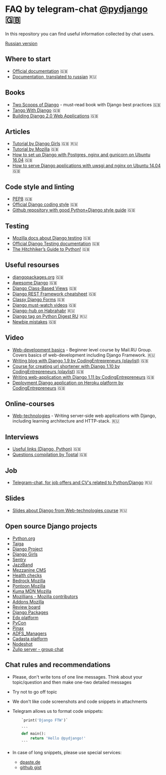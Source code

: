# FAQ by telegram-chat [@pydjango](https://t.me/pydjango) 🇬🇧

In this repository you can find useful information collected by chat users.

[Russian version](README.md)

## Where to start

- [Official documentation](https://docs.djangoproject.com/en/) 🇬🇧
- [Documentation, translated to russian](http://djbook.ru/) 🇷🇺

## Books

- [Two Scoops of Django](https://www.twoscoopspress.com/products/two-scoops-of-django-1-8/) - must-read book with Django best practices 🇬🇧
- [Tango With Django](http://www.tangowithdjango.com/) 🇬🇧
- [Building Django 2.0 Web Applications](https://www.packtpub.com/web-development/building-django-20-web-applications) 🇬🇧

## Articles

- [Tutorial by Django Girls](https://tutorial.djangogirls.org/) 🇬🇧 🇷🇺
- [Tutorial by Mozilla](https://developer.mozilla.org/en-US/docs/Learn/Server-side/Django) 🇬🇧
- [How to set up Django with Postgres, nginx and gunicorn on Ubuntu 16.04](https://www.digitalocean.com/community/tutorials/how-to-set-up-django-with-postgres-nginx-and-gunicorn-on-ubuntu-16-04) 🇬🇧
- [How to serve Django applications with uwsgi and nginx on Ubuntu 14.04](https://www.digitalocean.com/community/tutorials/how-to-serve-django-applications-with-uwsgi-and-nginx-on-ubuntu-14-04) 🇬🇧

## Code style and linting

- [PEP8](https://www.python.org/dev/peps/pep-0008/) 🇬🇧
- [Official Django coding style](https://docs.djangoproject.com/en/dev/internals/contributing/writing-code/coding-style/) 🇬🇧
- [Github repository with good Python+Django style guide](https://github.com/octoenergy/styleguide/blob/master/python.md) 🇬🇧

## Testing

- [Mozilla docs about Django testing](https://developer.mozilla.org/en-US/docs/Learn/Server-side/Django/Testing) 🇬🇧
- [Official Django Testing documentation](https://docs.djangoproject.com/en/dev/topics/testing/) 🇬🇧
- [The Hitchhiker’s Guide to Python!](http://python-guide-pt-br.readthedocs.io/en/latest/writing/tests/) 🇬🇧

## Useful resourses

- [djangopackages.org](https://djangopackages.org/) 🇬🇧
- [Awesome Django](https://github.com/rosarior/awesome-django) 🇬🇧
- [Django Class-Based Views](http://ccbv.co.uk/) 🇬🇧
- [Django REST Framework cheatsheet](http://www.cdrf.co/) 🇬🇧
- [Classy Django Forms](http://cdf.9vo.lt/) 🇬🇧
- [Django must-watch videos](https://gitlab.com/rosarior/django-must-watch) 🇬🇧
- [Django-hub on Habrahabr](https://habrahabr.ru/hub/django/) 🇷🇺
- [Django tag on Python Digest RU](https://pythondigest.ru/feed/?q=django) 🇷🇺
- [Newbie mistakes](https://code.djangoproject.com/wiki/NewbieMistakes) 🇬🇧

## Video

- [Web-development basics](https://www.youtube.com/playlist?list=PLrCZzMib1e9pg7ZLIOhmGSlmkMf8yEOLZ) - Beginner level course by Mail.RU Group. Covers basics of web-development including Django Framework. 🇷🇺
- [Writing blog with Django 1.9 by CodingEntrepreneurs (playlist)](https://www.youtube.com/playlist?list=PLEsfXFp6DpzQFqfCur9CJ4QnKQTVXUsRy) 🇬🇧
- [Course for creating url shortener with Django 1.10 by CodingEntrepreneurs (playlist)](https://www.youtube.com/playlist?list=PLEsfXFp6DpzQSEMN5PXvEWuD2gEWVngCZ) 🇬🇧
- [Writing web-application with Django 1.11 by CodingEntrepreneurs](https://www.youtube.com/watch?v=yDv5FIAeyoY) 🇬🇧
- [Deployment Django application on Heroku platform by CodingEntrepreneurs](https://www.youtube.com/watch?v=4DggiEkbCTg) 🇬🇧

## Online-courses

- [Web-technologies](https://stepik.org/course/Web-%D1%82%D0%B5%D1%85%D0%BD%D0%BE%D0%BB%D0%BE%D0%B3%D0%B8%D0%B8-154/) - Writing server-side web applications with Django, including learning architecture and HTTP-stack. 🇷🇺

## Interviews

- [Useful links (Django, Python)](https://github.com/MaximAbramchuck/awesome-interview-questions#django) 🇬🇧
- [Questions compilation by Toptal](https://www.toptal.com/python/interview-questions) 🇬🇧

## Job

- [Telegram-chat, for job offers and CV's related to Python/Django](https://t.me/django_jobs) 🇷🇺

## Slides

- [Slides about Django from Web-technologies course](slides.md) 🇷🇺

## Open source Django projects

- [Python.org](https://github.com/python/pythondotorg)
- [Taiga](https://github.com/taigaio/taiga-back)
- [Django Project](https://github.com/django/djangoproject.com)
- [Django Girls](https://github.com/djangogirls)
- [Sentry](https://github.com/getsentry/sentry)
- [JazzBand](https://github.com/jazzband)
- [Mezzanine CMS](https://github.com/stephenmcd/mezzanine)
- [Health checks](https://github.com/healthchecks/healthchecks)
- [Bedrock Mozilla](https://github.com/mozilla/bedrock)
- [Pontoon Mozilla](https://github.com/mozilla/pontoon)
- [Kuma MDN Mozilla](https://github.com/mozilla/kuma)
- [Mozillians - Mozilla contributors](https://github.com/mozilla/mozillians)
- [Addons Mozilla](https://github.com/mozilla/addons-server)
- [Review board](https://github.com/reviewboard/reviewboard)
- [Django Packages](https://github.com/djangopackages/djangopackages)
- [Edx platform](https://github.com/edx/edx-platform)
- [PyCon](https://github.com/PyCon/pycon)
- [Pinax](https://github.com/pinax/symposion)
- [ADFS_Managers](https://github.com/Imperat/ADFS_managers)
- [Cadasta platform](https://github.com/Cadasta/cadasta-platform)
- [Nodeshot](https://github.com/ninuxorg/nodeshot)
- [Zulip server - group chat](https://github.com/zulip/zulip)

## Chat rules and recommendations

- Please, don't write tons of one line messages. Think about your topic/question and then make one-two detailed messages
- Try not to go off topic
- We don't like code screenshots and code snippets in attachments
- Telegram allows us to format code snippets:

    ```python
        `print('Django FTW')`
    ```

    ```python
        ```
        def main():
            return 'Hello @pydjango!'
        ```
    ```

- In case of long snippets, please use special services:
  - [dpaste.de](https://dpaste.de/)
  - [github gist](https://gist.github.com/)
